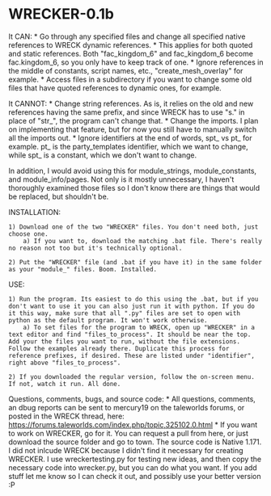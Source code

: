 # WRECKER-0.1b


It CAN:
	* Go through any specified files and change all specified native references to WRECK dynamic references.
	* This applies for both quoted and static references. Both "fac_kingdom_6" and fac_kingdom_6 become fac.kingdom_6, so you only have to keep track of one.
	* Ignore references in the middle of constants, script names, etc., "create_mesh_overlay" for example.
	* Access files in a subdirectory if you want to change some old files that have quoted references to dynamic ones, for example.

It CANNOT:
	* Change string references. As is, it relies on the old and new references having the same prefix, and since WRECK has to use "s." in place of "str_", the program can't change that.
	* Change the imports. I plan on implementing that feature, but for now you still have to manually switch all the imports out.
	* Ignore identifiers at the end of words, spt_ vs pt_ for example. pt_ is the party_templates identifier, which we want to change, while spt_ is a constant, which we don't want to change.

In addition, I would avoid using this for module_strings, module_constants, and module_info/pages. Not only is it mostly unnecessary, I haven't thoroughly examined those files so I don't know there are things that would be replaced, but shouldn't be.




INSTALLATION:
	
	1) Download one of the two "WRECKER" files. You don't need both, just choose one. 
		a) If you want to, download the matching .bat file. There's really no reason not too but it's technically optional. 

	2) Put the "WRECKER" file (and .bat if you have it) in the same folder as your "module_" files. Boom. Installed.


USE:

	1) Run the program. Its easiest to do this using the .bat, but if you don't want to use it you can also just run it with python. If you do it this way, make sure that all ".py" files are set to open with python as the default program. It won't work otherwise.
		a) To set files for the program to WRECK, open up "WRECKER" in a text editor and find "files_to_process". It should be near the top. Add your the files you want to run, without the file extensions. Follow the examples already there. Duplicate this process for reference prefixes, if desired. These are listed under "identifier", right above "files_to_process".

	2) If you downloaded the regular version, follow the on-screen menu. If not, watch it run. All done. 

Questions, comments, bugs, and source code:
	* All questions, comments, an dbug reports can be sent to mercury19 on the taleworlds forums, or posted in the WRECK thread, here: https://forums.taleworlds.com/index.php/topic,325102.0.html
	* If you want to work on WRECKER, go for it. You can request a pull from here, or just download the source folder and go to town. The source code is Native 1.171. I did not inlcude WRECK because I didn't find it necessary for creating WRECKER. I use wreckertesting.py for testing new ideas, and then copy the necessary code into wrecker.py, but you can do what you want. If you add stuff let me know so I can check it out, and possibly use your better version :P